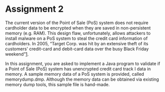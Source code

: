 # Assignment 2

The current version of the Point of Sale (PoS) system does not require cardholder data to be encrypted when they are saved in non-persistent memory (e.g. RAM). This design flaw, unfortunately, allows attackers to install malware on a PoS system to steal the credit card information of cardholders. In 2005, “Target Corp. was hit by an extensive theft of its customers' credit-card and debit-card data over the busy Black Friday weekend”[1].

In this assignment, you are asked to implement a Java program to validate if a Point of Sale (PoS) system has unencrypted credit card track I data in memory. A sample memory data of a PoS system is provided, called memorydump.dmp. Although the memory data can be obtained via existing memory dump tools, this sample file is hand-made.

[1]: http://www.wsj.com/articles/SB10001424052702304773104579266743230242538
